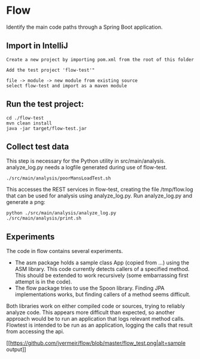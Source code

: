 # Flow

Identify the main code paths through a Spring Boot application.
 
## Import in IntelliJ

```
Create a new project by importing pom.xml from the root of this folder

Add the test project 'flow-test'"

file -> module -> new module from existing source
select flow-test and import as a maven module
```

## Run the test project:

```
cd ./flow-test
mvn clean install
java -jar target/flow-test.jar
```

## Collect test data

This step is necessary for the Python utility in src/main/analysis. analyze_log.py needs a logfile generated during use of flow-test.
```
./src/main/analysis/poorMansLoadTest.sh
```
This accesses the REST services in flow-test, creating the file /tmp/flow.log that can be used for analysis
using analyze_log.py.
Run analyze_log.py and generate a png:
```
python ./src/main/analysis/analyze_log.py
./src/main/analysis/print.sh
```


## Experiments

The code in flow contains several experiments. 

- The asm package holds a sample class App (copied from ...) using the ASM library. This code currently detects callers of a specified method. 
This should be extended to work recursively (some embarrassing first attempt is in the code).
- The flow package tries to use the Spoon library. Finding JPA implementations works, but finding 
callers of a method seems difficult. 
 
Both libraries work on either compiled code or sources, trying to reliably analyze code. This appears more
difficult than expected, so another approach would be to run an application that logs relevant method calls.
Flowtest is intended to be run as an application, logging the calls that result from accessing the api. 

[[https://github.com/jvermeir/flow/blob/master/flow_test.png|alt=sample output]]
